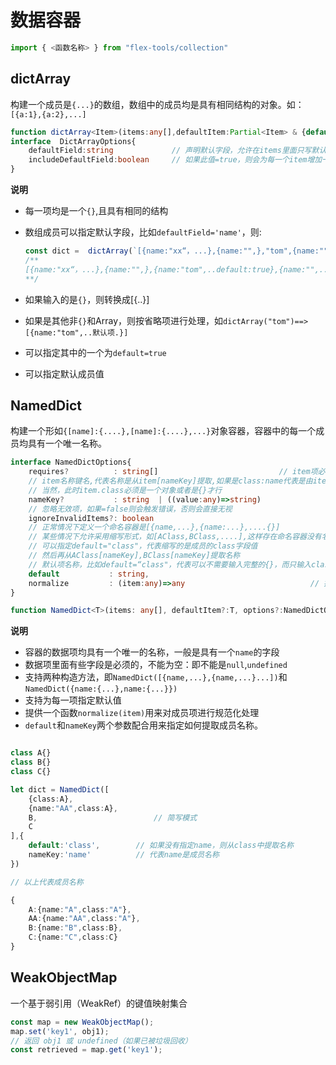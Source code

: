 # 数据容器

```typescript
import { <函数名称> } from "flex-tools/collection"
```


## dictArray
 
 构建一个成员是`{...}`的数组，数组中的成员均是具有相同结构的对象。如：`[{a:1},{a:2},...]`


 
```typescript
function dictArray<Item>(items:any[],defaultItem:Partial<Item> & {default?:boolean},options?:DictArrayOptions){
interface  DictArrayOptions{
    defaultField:string             // 声明默认字段，允许在items里面只写默认字段而不用完整的{}
    includeDefaultField:boolean     // 如果此值=true，则会为每一个item增加一个default字段，并且保证整个items里面至少有一项default=true
}
```

**说明**

- 每一项均是一个`{}`,且具有相同的结构
- 数组成员可以指定默认字段，比如`defaultField='name'`，则:
  
  ```typescript
  const dict =  dictArray(`[{name:"xx“，...},{name:"",},"tom",{name:"",...}]`)
  /**
  [{name:"xx“，...},{name:"",},{name:"tom",..default:true},{name:"",...}]`
  **/
  ```

- 如果输入的是`{}`，则转换成[{..}]
- 如果是其他非`{}`和Array，则按省略项进行处理，如`dictArray("tom")==> [{name:"tom",..默认项.}]`
- 可以指定其中的一个为`default=true`
- 可以指定默认成员值


## NamedDict

构建一个形如`{[name]:{....},[name]:{....},...}`对象容器，容器中的每一个成员均具有一个唯一名称。

```typescript
interface NamedDictOptions{
    requires?          : string[]                           // item项必选字段名称列表
    // item名称键名,代表名称是从item[nameKey]提取,如果是class:name代表是由item.class字段的name提取
    // 当然，此时item.class必须是一个对象或者是{}才行
    nameKey?           : string  | ((value:any)=>string)                         
    // 忽略无效项，如果=false则会触发错误，否则会直接无视
    ignoreInvalidItems?: boolean                            
    // 正常情况下定义一个命名容器是[{name,...},{name:...},....{}]
    // 某些情况下允许采用缩写形式，如[AClass,BClass,....],这样存在命名容器没有名称的问题,这种情况下
    // 可以指定default="class"，代表缩写的是成员的class字段值
    // 然后再从AClass[nameKey],BClass[nameKey]提取名称
    // 默认项名称，比如default=“class"，代表可以不需要输入完整的{}，而只输入class，在这种情况下，名称只能从其中提取
    default           : string,                                    
    normalize         : (item:any)=>any                            // 提供一个函数normalize(item)用来对成员项进行规范化处理
}

function NamedDict<T>(items: any[], defaultItem?:T, options?:NamedDictOptions):Record<string,T>
```

**说明**

- 容器的数据项均具有一个唯一的名称，一般是具有一个`name`的字段
- 数据项里面有些字段是必须的，不能为空：即不能是`null`,`undefined`
- 支持两种构造方法，即`NamedDict([{name,...},{name,...}...])`和`NamedDict({name:{...},name:{...}})`
- 支持为每一项指定默认值
- 提供一个函数`normalize(item)`用来对成员项进行规范化处理
- `default`和`nameKey`两个参数配合用来指定如何提取成员名称。

```typescript

class A{}
class B{}
class C{}

let dict = NamedDict([
    {class:A},              
    {name:"AA",class:A},
    B,                          // 简写模式
    C
],{
    default:'class',        // 如果没有指定name，则从class中提取名称
    nameKey:'name'          // 代表name是成员名称
})

// 以上代表成员名称

{
    A:{name:"A",class:"A"},
    AA:{name:"AA",class:"A"},
    B:{name:"B",class:B},
    C:{name:"C",class:C}
}

```

## WeakObjectMap

一个基于弱引用（WeakRef）的键值映射集合

```ts
const map = new WeakObjectMap();
map.set('key1', obj1);
// 返回 obj1 或 undefined（如果已被垃圾回收）
const retrieved = map.get('key1'); 
```
